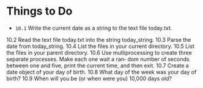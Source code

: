 # Things to Do

- `10.1` Write the current date as a string to the text file today.txt.

10.2 Read the text file today.txt into the string today_string.
10.3 Parse the date from today_string.
10.4 List the files in your current directory.
10.5 List the files in your parent directory.
10.6 Use multiprocessing to create three separate processes. Make each one wait a ran‐
dom number of seconds between one and five, print the current time, and then exit.
10.7 Create a date object of your day of birth.
10.8 What day of the week was your day of birth?
10.9 When will you be (or when were you) 10,000 days old?
